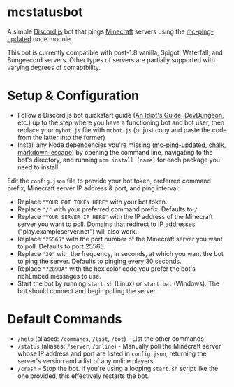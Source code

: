 # mcstatusbot
A simple [Discord.js](https://www.npmjs.com/package/discord.js) bot that pings [Minecraft](https://minecraft.gamepedia.com) servers using the [mc-ping-updated](https://www.npmjs.com/package/mc-ping-updated) node module.

This bot is currently compatible with post-1.8 vanilla, Spigot, Waterfall, and Bungeecord servers. Other types of servers are partially supported with varying degrees of comaptbility.

# Setup & Configuration
- Follow a Discord.js bot quickstart guide ([An Idiot's Guide](https://anidiots.guide/getting-started/getting-started-long-version), [DevDungeon](https://www.devdungeon.com/content/javascript-discord-bot-tutorial), etc.) up to the step where you have a functioning bot and bot user, then replace your `mybot.js` file with `mcbot.js` (or just copy and paste the code from the latter into the former)
- Install any Node dependencies you're missing ([mc-ping-updated](https://www.npmjs.com/package/mc-ping-updated), [chalk](https://www.npmjs.com/package/chalk), [markdown-escape](https://www.npmjs.com/package/markdown-escape)) by opening the command line, navigating to the bot's directory, and running `npm install [name]` for each package you need to install.

Edit the `config.json` file to provide your bot token, preferred command prefix, Minecraft server IP address & port, and ping interval:
- Replace `"YOUR BOT TOKEN HERE"` with your bot token.
- Replace `"/"` with your preferred command prefix. Defaults to `/`.
- Replace `"YOUR SERVER IP HERE"` with the IP address of the Minecraft server you want to poll. Domains that redirect to IP addresses ("play.exampleserver.net") will also work.
- Replace `"25565"` with the port number of the Minecraft server you want to poll. Defaults to port 25565.
- Replace `"30"` with the frequency, in seconds, at which you want the bot to ping the server. Defaults to pinging every 30 seconds.
- Replace `"7289DA"` with the hex color code you prefer the bot's richEmbed messages to use.
- Start the bot by running `start.sh` (Linux) or `start.bat` (Windows). The bot should connect and begin polling the server.

# Default Commands
- `/help` (aliases: `/commands`, `/list`, `/bot`) - List the other commands
- `/status` (aliases: `/server`, `/online`) - Manually poll the Minecraft server whose IP address and port are listed in `config.json`, returning the server's version and a list of any online players
- `/crash` - Stop the bot. If you're using a looping `start.sh` script like the one provided, this effectively restarts the bot.
